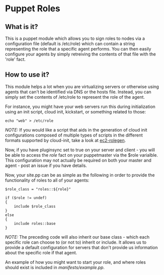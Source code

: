 Puppet Roles
============

What is it?
-----------

This is a puppet module which allows you to sign roles to nodes via a
configuration file (default is /etc/role) which can contain a string
representing the role that a specific agent performs. You can then
easily configure your agents by simply retreiving the contents of
that file with the 'role' fact.

How to use it?
--------------

This module helps a lot when you are virtualizing servers or otherwise
using agents that can't be identified via DNS or the hosts file. Instead,
you can simply set the contents of /etc/role to represent the role of the
agent.

For instance, you might have your web servers run this during initialization
using an init script, cloud init, kickstart, or something related to those:

    echo "web" > /etc/role

*NOTE:* If you would like a script that aids in the generation of cloud init
configurations composed of multiple types of scripts in the different
formats supported by cloud-init, take a look at [ec2-rolegen][1].

Now, if you have pluginsync set to true on your server and client - you
will be able to access the *role* fact on your puppetmaster via the $role
varialble. This configuration may not actually be required on both your
master and agent - post an issue if you have details.

Now, your site.pp can be as simple as the following in order to provide
the functionality of roles to all of your agents:

    $role_class = "roles::${role}"

    if ($role != undef)
    {
        include $role_class
    }
    else
    {
        include roles::base
    }

*NOTE:* The preceding code will also inherit our base class - which
each specific role can choose to (or not to) inherit or include. It
allows us to provide a default configuration for servers that don't
provide us information about the specific role if that agent.

An example of how you might want to start your role, and where roles
should exist is included in *manifests/example.pp*.

[1]: http://github.com/monokrome/ec2-rolegen	"EC2 Rolegen"

